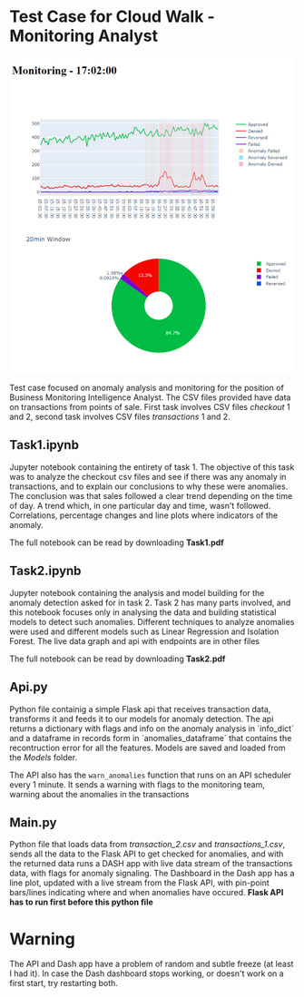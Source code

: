 # Test Case for Cloud Walk - Monitoring Analyst

![alt text](docs/dash.png)

Test case focused on anomaly analysis and monitoring for the position of Business Monitoring Intelligence Analyst. The CSV files provided have data on transactions from points of sale. 
First task involves CSV files *checkout* 1 and 2, second task involves CSV files *transactions* 1 and 2.

## Task1.ipynb
 Jupyter notebook containing the entirety of task 1. The objective of this task was to analyze the checkout csv files and see if there was any anomaly in transactions, and to explain our conclusions to why these were anomalies.
 The conclusion was that sales followed a clear trend depending on the time of day. A trend which, in one particular day and time, wasn't followed. Correlations, percentage changes and line plots where indicators of the anomaly.

  The full notebook can be read by downloading **Task1.pdf**

## Task2.ipynb
  Jupyter notebook containing the analysis and model building for the anomaly detection asked for in task 2. Task 2 has many parts involved, and this notebook focuses only in analysing the data and building statistical models to detect such anomalies.
  Different techniques to analyze anomalies were used and different models such as Linear Regression and Isolation Forest. The live data graph and api with endpoints are in other files

  The full notebook can be read by downloading **Task2.pdf**

## Api.py
  Python file containig a simple Flask api that receives transaction data, transforms it and feeds it to our models for anomaly detection. The api returns a dictionary with flags and info on the anomaly analysis in ´info_dict´ and a dataframe in records form in ´anomalies_dataframe´ that contains the recontruction error for all the features. Models are saved and loaded from the *Models* folder. 

  The API also has the `warn_anomalies` function that runs on an API scheduler every 1 minute. It sends a warning with flags to the monitoring team, warning about the anomalies in the transactions

## Main.py
  Python file that loads data from *transaction_2.csv* and *transactions_1.csv*, sends all the data to the Flask API to get checked for anomalies, and with the returned data runs a DASH app with live data stream of the transactions data, with flags for anomaly signaling.
  The Dashboard in the Dash app has a line plot, updated with a live stream from the Flask API, with pin-point bars/lines indicating where and when anomalies have occured. **Flask API has to run first before this python file**
  

# Warning
  The API and Dash app have a problem of random and subtle freeze (at least I had it). In case the Dash dashboard stops working, or doesn't work on a first start, try restarting both.